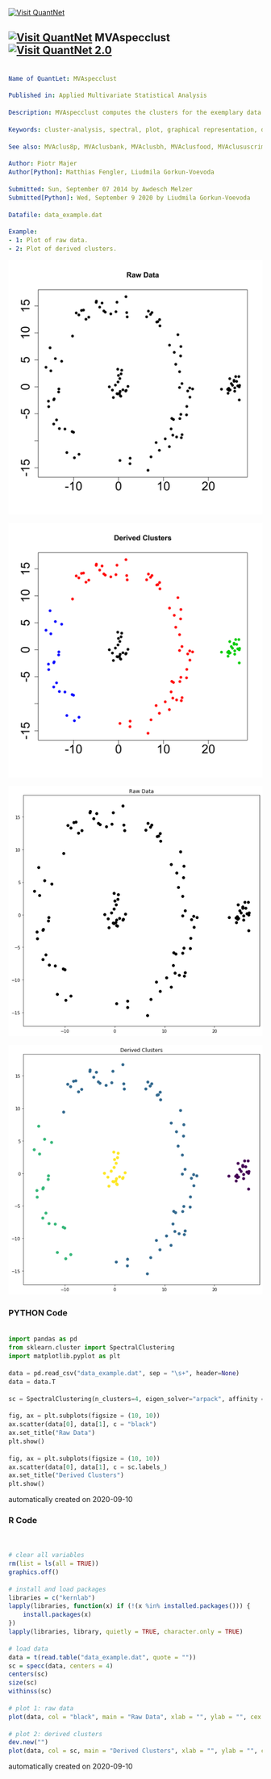 [<img src="https://github.com/QuantLet/Styleguide-and-FAQ/blob/master/pictures/banner.png" width="888" alt="Visit QuantNet">](http://quantlet.de/)

## [<img src="https://github.com/QuantLet/Styleguide-and-FAQ/blob/master/pictures/qloqo.png" alt="Visit QuantNet">](http://quantlet.de/) **MVAspecclust** [<img src="https://github.com/QuantLet/Styleguide-and-FAQ/blob/master/pictures/QN2.png" width="60" alt="Visit QuantNet 2.0">](http://quantlet.de/)

```yaml

Name of QuantLet: MVAspecclust

Published in: Applied Multivariate Statistical Analysis

Description: MVAspecclust computes the clusters for the exemplary data based on the Euclidean distance and predefined number of clusters.

Keywords: cluster-analysis, spectral, plot, graphical representation, distance, euclidean, data visualization

See also: MVAclus8p, MVAclusbank, MVAclusbh, MVAclusfood, MVAclususcrime, SMSclus8p, SMSclus8pd, SMSclus8pmst2, SMSclusbank, SMScluscomp, SMScluscrime, SMScluscrimechi2, SMSclushealth

Author: Piotr Majer
Author[Python]: Matthias Fengler, Liudmila Gorkun-Voevoda

Submitted: Sun, September 07 2014 by Awdesch Melzer
Submitted[Python]: Wed, September 9 2020 by Liudmila Gorkun-Voevoda

Datafile: data_example.dat

Example: 
- 1: Plot of raw data.
- 2: Plot of derived clusters.

```

![Picture1](MVAspecclust-1-1.png)

![Picture2](MVAspecclust-2-1.png)

![Picture3](MVAspecclust_1_python.png)

![Picture4](MVAspecclust_2_python.png)

### PYTHON Code
```python

import pandas as pd
from sklearn.cluster import SpectralClustering
import matplotlib.pyplot as plt

data = pd.read_csv("data_example.dat", sep = "\s+", header=None)
data = data.T

sc = SpectralClustering(n_clusters=4, eigen_solver="arpack", affinity = "rbf").fit(data)

fig, ax = plt.subplots(figsize = (10, 10))
ax.scatter(data[0], data[1], c = "black")
ax.set_title("Raw Data")
plt.show()

fig, ax = plt.subplots(figsize = (10, 10))
ax.scatter(data[0], data[1], c = sc.labels_)
ax.set_title("Derived Clusters")
plt.show()
```

automatically created on 2020-09-10

### R Code
```r


# clear all variables
rm(list = ls(all = TRUE))
graphics.off()

# install and load packages
libraries = c("kernlab")
lapply(libraries, function(x) if (!(x %in% installed.packages())) {
    install.packages(x)
})
lapply(libraries, library, quietly = TRUE, character.only = TRUE)

# load data
data = t(read.table("data_example.dat", quote = ""))
sc = specc(data, centers = 4)
centers(sc)
size(sc)
withinss(sc)

# plot 1: raw data
plot(data, col = "black", main = "Raw Data", xlab = "", ylab = "", cex.axis = 2, lwd = 2, pch = 16)

# plot 2: derived clusters
dev.new("")
plot(data, col = sc, main = "Derived Clusters", xlab = "", ylab = "", cex.axis = 2, lwd = 2, pch = 16) 

```

automatically created on 2020-09-10